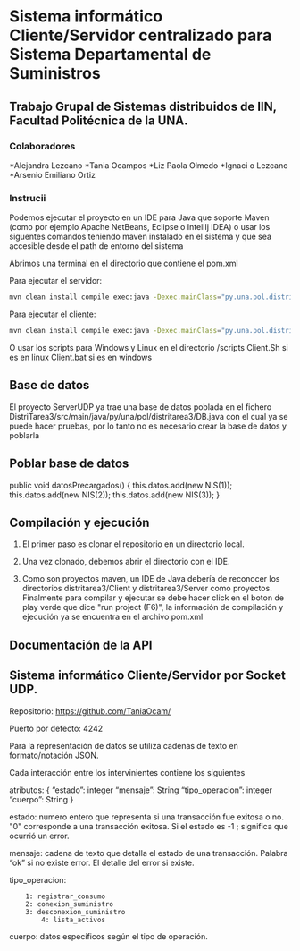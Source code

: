 
# Sistema informático Cliente/Servidor centralizado para Sistema Departamental de Suministros
## Trabajo Grupal de Sistemas distribuidos de IIN, Facultad Politécnica de la UNA.

### Colaboradores
*Alejandra  Lezcano
*Tania Ocampos
*Liz Paola Olmedo
*Ignaci o Lezcano
*Arsenio Emiliano Ortiz

### Instrucii

Podemos ejecutar el proyecto en un IDE para Java que soporte Maven (como por ejemplo Apache NetBeans, Eclipse o IntellIj IDEA) o usar los siguentes comandos teniendo maven instalado en el sistema y que sea accesible desde el path de entorno del sistema

Abrimos una terminal en el directorio que contiene el pom.xml

Para ejecutar el servidor:
```bash
mvn clean install compile exec:java -Dexec.mainClass="py.una.pol.distritarea3.Server.UDPServer"
```

Para ejecutar el cliente:
```bash
mvn clean install compile exec:java -Dexec.mainClass="py.una.pol.distritarea3.Client.UDPClient"
```

O usar los scripts para Windows y Linux en el directorio /scripts
Client.Sh si es en linux
Client.bat si es en windows 

## Base de datos 
El proyecto ServerUDP ya trae una base de datos poblada en el fichero DistriTarea3/src/main/java/py/una/pol/distritarea3/DB.java con el cual ya se puede hacer pruebas, por lo tanto no es necesario crear la base de datos y poblarla

## Poblar base de datos

public void datosPrecargados() {
        this.datos.add(new NIS(1));
        this.datos.add(new NIS(2));
        this.datos.add(new NIS(3));
    }
    
    
## Compilación y ejecución
  1. El primer paso es clonar el repositorio en un directorio local.
   
  2. Una vez clonado, debemos abrir el directorio con el IDE.
  3. Como son proyectos maven, un IDE de Java debería de reconocer los directorios distritarea3/Client y distritarea3/Server como proyectos.
   Finalmente para compilar y ejecutar se debe hacer click en el boton de play verde que dice "run project (F6)", la información de compilación y ejecución ya se encuentra en el archivo pom.xml
   
    
## Documentación de la API 
## Sistema informático Cliente/Servidor por Socket UDP.

 Repositorio: https://github.com/TaniaOcam/
 
 Puerto por defecto: 4242
 
Para la representación de datos se utiliza cadenas de texto en formato/notación JSON. 

Cada interacción entre los intervinientes contiene los siguientes

 atributos: 
{ 
“estado”: integer 
“mensaje”: String 
“tipo_operacion”: integer 
“cuerpo”: String 
}


estado: numero entero que representa si una transacción fue exitosa o no. "0" corresponde a una transacción exitosa. Si el estado es -1 ; significa que ocurrió un error. 

mensaje: cadena de texto que detalla el estado de una transacción. Palabra “ok” si no existe error. El detalle del error si existe. 

tipo_operacion: 

		1: registrar_consumo
		2: conexion_suministro
		3: desconexion_suministro
   	        4: lista_activos 

cuerpo: datos específicos según el tipo de operación.

